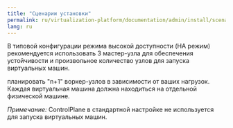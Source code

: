 ```yaml
---
title: "Сценарии установки"
permalink: ru/virtualization-platform/documentation/admin/install/scenarios.html
lang: ru
---
```


В типовой конфигурации режима высокой доступности (HA режим) рекомендуется использовать 3 мастер-узла для обеспечения устойчивости и произвольное количество узлов для запуска виртуальных машин.



планировать "n+1" воркер-узлов в зависимости от ваших нагрузок. Каждая виртуальная машина должна находиться на отдельной физической машине.

*Примечание:* СontrolPlane в стандартной настройке не используется для запуска виртуальных машин.

